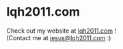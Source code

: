 # lqh2011.com
Check out my website at [lqh2011.com](https://lqh2011.com/) !  
(Contact me at jesus@lqh2011.com :)
